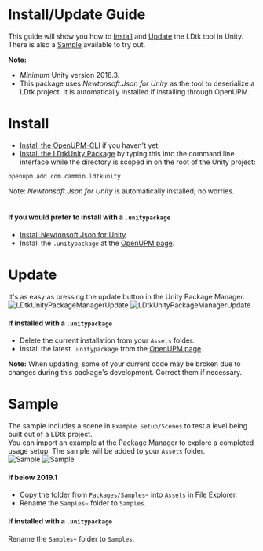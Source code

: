 # Install/Update Guide
This guide will show you how to [Install](https://github.com/Cammin/LDtkUnity/blob/master/INSTALL.md#install) and [Update](https://github.com/Cammin/LDtkUnity/blob/master/INSTALL.md#update) the LDtk tool in Unity. There is also a [Sample](https://github.com/Cammin/LDtkUnity/blob/master/INSTALL.md#sample) available to try out.
<br/>

**Note:** 
- *Minimum* Unity version 2018.3.
- This package uses *Newtonsoft.Json for Unity* as the tool to deserialize a LDtk project. It is automatically installed if installing through OpenUPM.

# Install
- [Install the OpenUPM-CLI](https://openupm.com/docs/getting-started.html#installing-openupm-cli) if you haven't yet.
- [Install the LDtkUnity Package](https://openupm.com/docs/getting-started.html#installing-a-upm-package) by typing this into the command line interface while the directory is scoped in on the root of the Unity project:  
```
openupm add com.cammin.ldtkunity
```  
Note: *Newtonsoft.Json for Unity* is automatically installed; no worries.
<br/><br/>

#### If you would prefer to install with a `.unitypackage`
- [Install Newtonsoft.Json for Unity](https://github.com/jilleJr/Newtonsoft.Json-for-Unity/wiki/Installation-via-UPM).  
- Install the `.unitypackage` at the [OpenUPM page](https://openupm.com/packages/com.cammin.ldtkunity/).  

# Update
It's as easy as pressing the update button in the Unity Package Manager.
![LDtkUnityPackageManagerUpdate](https://github.com/Cammin/LDtkUnity/blob/master/DocImages~/LDtkUnityPackageManagerUpdate.png)
![LDtkUnityPackageManagerUpdate](https://github.com/Cammin/LDtkUnity/blob/master/DocImages~/LDtkUnityPackageManagerUpdateOldDesign.png)  

#### If installed with a `.unitypackage`
- Delete the current installation from your `Assets` folder.
- Install the latest `.unitypackage` from the [OpenUPM page](https://openupm.com/packages/com.cammin.ldtkunity/).  
  
**Note:** When updating, some of your current code may be broken due to changes during this package's development. Correct them if necessary.  

# Sample
The sample includes a scene in `Example Setup/Scenes` to test a level being built out of a LDtk project.  
You can import an example at the Package Manager to explore a completed usage setup. The sample will be added to your `Assets` folder.  
![Sample](https://github.com/Cammin/LDtkUnity/blob/master/DocImages~/SamplePackageManager.png)
![Sample](https://github.com/Cammin/LDtkUnity/blob/master/DocImages~/SampleProjectView.png)

#### If below 2019.1
- Copy the folder from `Packages/Samples~` into `Assets` in File Explorer.
- Rename the `Samples~` folder to `Samples`.  

#### If installed with a `.unitypackage`
Rename the `Samples~` folder to `Samples`.
